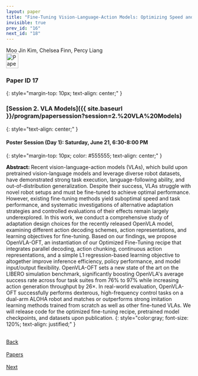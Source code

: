 ```yaml
---
layout: paper
title: "Fine-Tuning Vision-Language-Action Models: Optimizing Speed and Success"
invisible: true
prev_id: "16"
next_id: "18"
---
```

<div class="paper-authors">
  <div class="paper-author-box">
    <div class="paper-author-name">Moo Jin Kim, Chelsea Finn, Percy Liang</div>
    <div class="paper-author-uni"></div>
  </div>
</div>

<div class="paper-pdf">
  <div>
    <a href="https://www.roboticsproceedings.org/rss21/p017.pdf" title="Download PDF" target="_blank">
      <img src="{{ site.baseurl }}/images/paper_link_cardinal_red.png" alt="Paper PDF" width="33" height="40" />
    </a>
  </div>
</div>

### Paper ID 17
{: style="margin-top: 10px; text-align: center;" }

### [Session 2. VLA Models]({{ site.baseurl }}/program/papersession?session=2.%20VLA%20Models)
{: style="text-align: center;" }

#### Poster Session (Day 1): Saturday, June 21, 6:30-8:00 PM
{: style="margin-top: 10px; color: #555555; text-align: center;" }

<b style="color: black;">Abstract: </b>Recent vision-language-action models (VLAs), which build upon pretrained vision-language models and leverage diverse robot datasets, have demonstrated strong task execution, language-following ability, and out-of-distribution generalization. Despite their success, VLAs struggle with novel robot setups and must be fine-tuned to achieve optimal performance. However, existing fine-tuning methods yield suboptimal speed and task performance, and systematic investigations of alternative adaptation strategies and controlled evaluations of their effects remain largely underexplored. In this work, we conduct a comprehensive study of adaptation design choices for the recently released OpenVLA model, examining different action decoding schemes, action representations, and learning objectives for fine-tuning. Based on our findings, we propose OpenVLA-OFT, an instantiation of our Optimized Fine-Tuning recipe that integrates parallel decoding, action chunking, continuous action representations, and a simple L1 regression-based learning objective to altogether improve inference efficiency, policy performance, and model input/output flexibility. OpenVLA-OFT sets a new state of the art on the LIBERO simulation benchmark, significantly boosting OpenVLA's average success rate across four task suites from 76% to 97% while increasing action generation throughput by 26×. In real-world evaluation, OpenVLA-OFT successfully performs dexterous, high-frequency control tasks on a dual-arm ALOHA robot and matches or outperforms strong imitation learning methods trained from scratch as well as other fine-tuned VLAs. We will release code for the optimized fine-tuning recipe, pretrained model checkpoints, and datasets upon publication.
{: style="color:gray; font-size: 120%; text-align: justified;" }

<div class="paper-menu">
  <div class="paper-menu-inner">
    <a href="{{ site.baseurl }}/program/papers/16/" title="Previous Paper">
            <div class="paper-menu-icon">
                <i class="fas fa-arrow-left"></i><br>
                <span class="paper-menu-label">Back</span>
            </div>
        </a>
    <a href="{{ site.baseurl }}/program/papers" title="All Papers">
      <div class="paper-menu-icon">
        <i class="fas fa-list"></i><br>
        <span class="paper-menu-label">Papers</span>
      </div>
    </a>
    <a href="{{ site.baseurl }}/program/papers/18/" title="Next Paper">
            <div class="paper-menu-icon">
                <i class="fas fa-arrow-right"></i><br>
                <span class="paper-menu-label">Next</span>
            </div>
        </a>
  </div>
</div>
